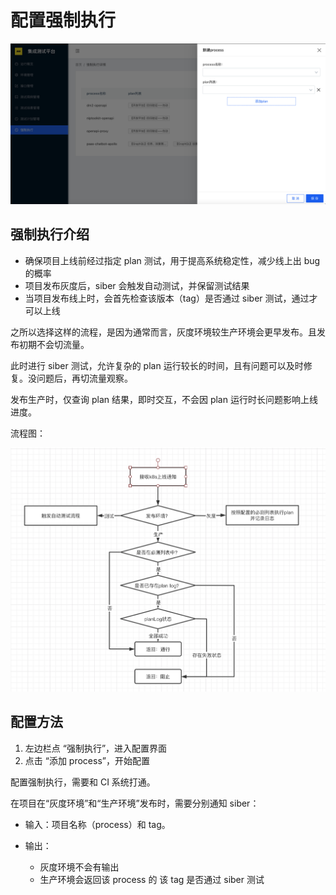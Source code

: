 # 配置强制执行

![&#x914D;&#x7F6E;&#x5F3A;&#x5236;&#x6267;&#x884C;](../../.gitbook/assets/image%20%284%29.png)

## 强制执行介绍

* 确保项目上线前经过指定 plan 测试，用于提高系统稳定性，减少线上出 bug 的概率
* 项目发布灰度后，siber 会触发自动测试，并保留测试结果
* 当项目发布线上时，会首先检查该版本（tag）是否通过 siber 测试，通过才可以上线

之所以选择这样的流程，是因为通常而言，灰度环境较生产环境会更早发布。且发布初期不会切流量。

此时进行 siber 测试，允许复杂的 plan 运行较长的时间，且有问题可以及时修复。没问题后，再切流量观察。

发布生产时，仅查询 plan 结果，即时交互，不会因 plan 运行时长问题影响上线进度。

流程图：

![&#x5F3A;&#x5236;&#x6267;&#x884C;&#x6D41;&#x7A0B;&#x56FE;](../../.gitbook/assets/image%20%289%29.png)



## 配置方法

1. 左边栏点 “强制执行”，进入配置界面
2. 点击 “添加 process”，开始配置

配置强制执行，需要和 CI 系统打通。

在项目在“灰度环境”和“生产环境”发布时，需要分别通知 siber：

* 输入：项目名称（process）和 tag。
* 输出：

  * 灰度环境不会有输出
  * 生产环境会返回该 process 的 该 tag 是否通过 siber 测试





